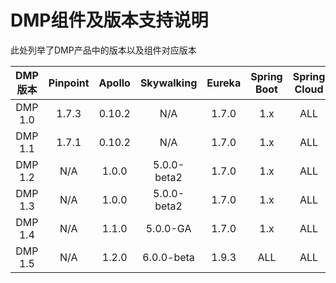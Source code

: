 # DMP组件及版本支持说明
此处列举了DMP产品中的版本以及组件对应版本

|DMP版本|Pinpoint|Apollo|Skywalking| Eureka | Spring Boot | Spring Cloud |
|:---:|:---:|:---:|:---:|:---:|:---:|:---:|
|DMP 1.0| 1.7.3|0.10.2|N/A|1.7.0|1.x|ALL|
|DMP 1.1| 1.7.1|0.10.2|N/A|1.7.0|1.x| ALL |
|DMP 1.2| N/A|1.0.0|5.0.0-beta2|1.7.0|1.x| ALL |
|DMP 1.3| N/A| 1.0.0|5.0.0-beta2 |1.7.0|1.x| ALL |
|DMP 1.4|N/A|1.1.0|5.0.0-GA|1.7.0|1.x| ALL |
|DMP 1.5|N/A|1.2.0|6.0.0-beta|1.9.3| ALL | ALL |